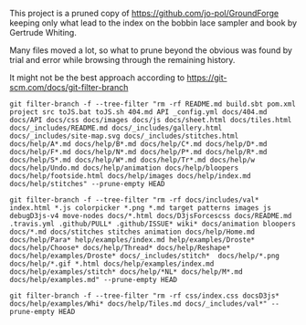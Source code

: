 This project is a pruned copy of https://github.com/jo-pol/GroundForge
keeping only what lead to the index on the bobbin lace sampler and book by Gertrude Whiting.

Many files moved a lot, so what to prune beyond the obvious was found
by trial and error while browsing through the remaining history.

It might not be the best approach according to https://git-scm.com/docs/git-filter-branch

    git filter-branch -f --tree-filter "rm -rf README.md build.sbt pom.xml project src toJS.bat toJS.sh 404.md API _config.yml docs/404.md docs/API docs/css docs/images docs/js docs/sheet.html docs/tiles.html docs/_includes/README.md docs/_includes/gallery.html docs/_includes/site-map.svg docs/_includes/stitches.html docs/help/A*.md docs/help/B*.md docs/help/C*.md docs/help/D*.md docs/help/F*.md docs/help/N*.md docs/help/P*.md docs/help/R*.md docs/help/S*.md docs/help/W*.md docs/help/Tr*.md docs/help/w docs/help/Undo.md docs/help/animation docs/help/bloopers docs/help/footside.html docs/help/images docs/help/index.md docs/help/stitches" --prune-empty HEAD 
    
    git filter-branch -f --tree-filter "rm -rf docs/includes/val* index.html *.js colorpicker *.png *.md target patterns images js debugD3js-v4 move-nodes docs/*.html docs/D3jsForcescss docs/README.md .travis.yml .github/PULL* .github/ISSUE* wiki* docs/animation bloopers docs/*.md docs/stitches stitches animation docs/help/Home.md docs/help/Para* help/examples/index.md help/examples/Droste* docs/help/Choose* docs/help/Thread* docs/help/Reshape* docs/help/examples/Droste* docs/_includes/stitch*  docs/help/*.png docs/help/*.gif *.html docs/help/examples/index.md docs/help/examples/stitch* docs/help/*NL* docs/help/M*.md docs/help/examples.md" --prune-empty HEAD 

    git filter-branch -f --tree-filter "rm -rf css/index.css docsD3js* docs/help/examples/Whi* docs/help/Tiles.md docs/_includes/val*" --prune-empty HEAD 
